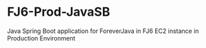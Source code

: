 # FJ6-Prod-JavaSB
Java Spring Boot application for ForeverJava in FJ6 EC2 instance in Production Environment


